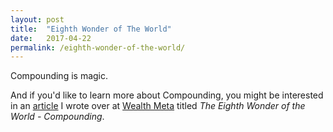 ```yaml
---
layout: post
title:  "Eighth Wonder of The World"
date:   2017-04-22
permalink: /eighth-wonder-of-the-world/
---
```


Compounding is magic.

And if you'd like to learn more about Compounding, you might be interested in an [article](https://goo.gl/tOBkIE) I wrote over at [Wealth Meta](https://goo.gl/Ox6eAK) titled *The Eighth Wonder of the World - Compounding*. 
